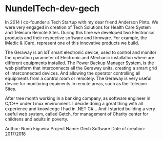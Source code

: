 # NundelTech-dev-gech
In 2014 I co-founder a Tech Startup with my dear friend Anderson Pinto.
We were very engaged in creation of Tech Solutions for Health Care System and Telecom Remote Sites.
During this time we developed two Electronics products and their respective software and firmware.
For example, the iMedic & iCard, represent one of this innovative products we build. 

The Geraway is an IoT smart electronic device, used to control and monitor the operation parameter of Electronic and Mechanic installation where are different equipments installed. 
The Power Backup Manager System, is the web platform that interconnects all the Geraway units, creating a smart grid of interconnected devices. And allowing the operator controlling  all equipments from a control room or remotely.
The Geraway is very useful device for monitoring equiments in remote areas, such as the Telecom Sites.

After tree month working in a banking company, as software engineer in C/C++ under Linux environment. I decide doing a great thing with all experience and knowledge I had in .NET C#...
And I started building a very useful web system, called Getch, for management of Charity center for childrens and adults in poverty.

Author: Nuno Figueira
Project Name: Gech Software
Date of creation: 2017/2018
